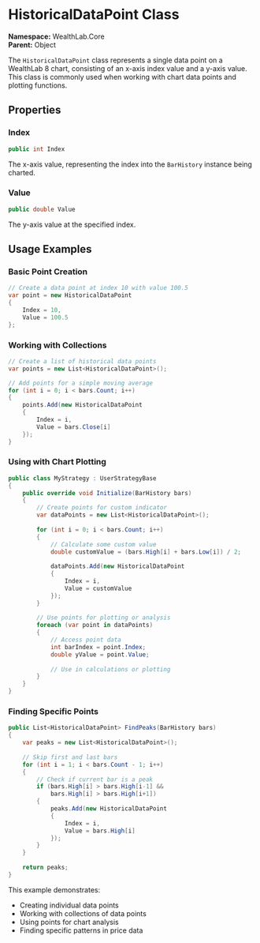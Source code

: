 # HistoricalDataPoint Class

**Namespace:** WealthLab.Core  
**Parent:** Object

The `HistoricalDataPoint` class represents a single data point on a WealthLab 8 chart, consisting of an x-axis index value and a y-axis value. This class is commonly used when working with chart data points and plotting functions.

## Properties

### Index
```csharp
public int Index
```
The x-axis value, representing the index into the `BarHistory` instance being charted.

### Value
```csharp
public double Value
```
The y-axis value at the specified index.

## Usage Examples

### Basic Point Creation
```csharp
// Create a data point at index 10 with value 100.5
var point = new HistoricalDataPoint
{
    Index = 10,
    Value = 100.5
};
```

### Working with Collections
```csharp
// Create a list of historical data points
var points = new List<HistoricalDataPoint>();

// Add points for a simple moving average
for (int i = 0; i < bars.Count; i++)
{
    points.Add(new HistoricalDataPoint
    {
        Index = i,
        Value = bars.Close[i]
    });
}
```

### Using with Chart Plotting
```csharp
public class MyStrategy : UserStrategyBase
{
    public override void Initialize(BarHistory bars)
    {
        // Create points for custom indicator
        var dataPoints = new List<HistoricalDataPoint>();
        
        for (int i = 0; i < bars.Count; i++)
        {
            // Calculate some custom value
            double customValue = (bars.High[i] + bars.Low[i]) / 2;
            
            dataPoints.Add(new HistoricalDataPoint
            {
                Index = i,
                Value = customValue
            });
        }
        
        // Use points for plotting or analysis
        foreach (var point in dataPoints)
        {
            // Access point data
            int barIndex = point.Index;
            double yValue = point.Value;
            
            // Use in calculations or plotting
        }
    }
}
```

### Finding Specific Points
```csharp
public List<HistoricalDataPoint> FindPeaks(BarHistory bars)
{
    var peaks = new List<HistoricalDataPoint>();
    
    // Skip first and last bars
    for (int i = 1; i < bars.Count - 1; i++)
    {
        // Check if current bar is a peak
        if (bars.High[i] > bars.High[i-1] && 
            bars.High[i] > bars.High[i+1])
        {
            peaks.Add(new HistoricalDataPoint
            {
                Index = i,
                Value = bars.High[i]
            });
        }
    }
    
    return peaks;
}
```

This example demonstrates:
- Creating individual data points
- Working with collections of data points
- Using points for chart analysis
- Finding specific patterns in price data 